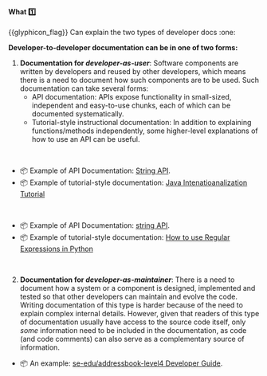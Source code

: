 <div id="title">

#### What :one:

<span id="prereqs"></span>

</div>
<span id="outcomes">{{glyphicon_flag}} Can explain the two types of developer docs :one:</span>

<div id="body">

**Developer-to-developer documentation can be in one of two forms:**

1. **Documentation for _developer-as-user_**: Software components are written by developers and reused by other developers, which means there is a need to document how such components are to be used. Such documentation can take several forms:
   * API documentation: APIs expose functionality in small-sized, independent and easy-to-use chunks, each of which can be documented systematically. 
   * Tutorial-style instructional documentation: In addition to explaining functions/methods independently, some higher-level explanations of how to use an API can be useful.
  
<tip-box>

<tabs> 
  <tab header="Java">

* :package: Example of API Documentation: [String API](http://download.oracle.com/javase/8/docs/api/).
* :package: Example of tutorial-style documentation: [Java Intenatioanalization Tutorial](https://docs.oracle.com/javase/tutorial/i18n/index.html)

  </tab>
  <tab header="Python">

* :package: Example of API Documentation: [string API](https://docs.python.org/3/library/string.html).
* :package: Example of tutorial-style documentation: [How to use Regular Expressions in Python](https://docs.python.org/3/howto/regex.html)

  </tab>
</tabs>

</tip-box>

2. **Documentation for _developer-as-maintainer_**: There is a need to document how a system or a component is designed, implemented and tested so that other developers can maintain and evolve the code. Writing documentation of this type is harder because of the need to explain complex internal details. However, given that readers of this type of documentation usually have access to the source code itself, only _some_ information need to be included in the documentation, as code (and code comments) can also serve as a complementary source of information.

<tip-box>

* :package: An example: [se-edu/addressbook-level4 Developer Guide](https://se-edu.github.io/addressbook-level4/DeveloperGuide.html#design).

</tip-box>

</div>

<div id="extras">

<include src="exercises.md" />

</div>